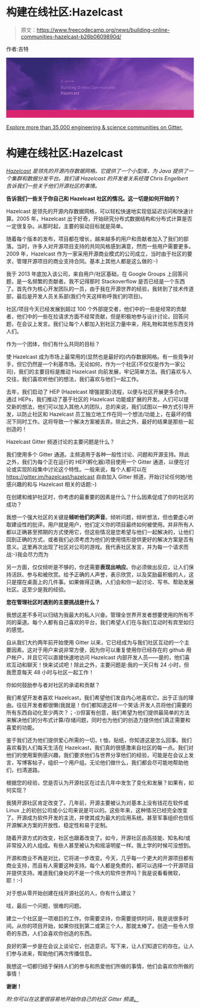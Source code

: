 # 构建在线社区:Hazelcast

> 原文：<https://www.freecodecamp.org/news/building-online-communities-hazelcast-b26b0609890d/>

作者:吉特

![e5TO8fh-EuCKxYGGtiQvO4MrPJfaLjuLLpum](img/5e9cb73ae7ea62a2900ed74c35b038ac.png)

[Explore more than 35,000 engineering & science communities on Gitter.](https://gitter.im/home/explore/tags/javascript,php,ruby)

# 构建在线社区:Hazelcast

[*Hazelcast*](http://hazelcast.org/) *是领先的开源内存数据网格。它提供了一个小型库，为 Java 提供了一个集群和数据分发平台。我们请 Hazelcast 的开发者关系经理 Chris Engelbert 告诉我们一些关于他们开源社区的事情。*

**告诉我们一些关于你自己和 Hazelcast 社区的情况。这一切是如何开始的？**

Hazelcast 是领先的开源内存数据网格，可以轻松快速地实现低延迟访问和快速计算。2005 年，Hazelcast 出于好奇，开始研究分布式数据结构和分布式计算是否一定很复杂。从那时起，主要的驱动目标就是简单。

随着每个版本的发布，项目都在增长，越来越多的用户和贡献者加入了我们的部落。当时，许多人对开源项目支持的共同风格感到满意，然而一些用户需要更多。2009 年，Hazelcast 作为一家采用开源商业模式的公司成立，当时由于社区的要求，管理开源项目的商业支持合同。基本上其他人都是这么做的:-)

我于 2013 年底加入该公司，来自用户/社区基础，在 Google Groups 上回答问题，是一名频繁的贡献者。我不记得那时 Stackoverflow 是否已经是一个东西了。首先作为核心开发团队的一员，由于我在开源世界的经验，我转到了技术传道部，最后是开发人员关系部(我们今天这样称呼我们的项目)。

社区/项目今天已经发展到超过 100 个外部提交者，他们中的一些是经常的贡献者，他们中的一些在拉请求方面不经常贡献，但是积极地参与设计讨论，回答问题，在会议上发言。我们让每个人都加入到社区力量中来，用礼物和其他东西支持人们。

作为一个团体，你们有什么共同的目标？

使 Hazelcast 成为市场上最常用的(显然也是最好的)内存数据网格。有一些竞争对手，但它仍然是一个利基市场。无论如何，作为一个社区(不仅仅是作为一家公司)，我们的主要目标是推动 Hazelcast 向前发展，牢记简单方法。我们喜欢与人交往，我们喜欢听他们的想法，我们喜欢与他们一起工作。

去年，我们启动了 HEP (Hazelcast 增强提案)流程，以便与社区开展更多合作。通过 HEPs，我们推动了基于社区的 Hazelcast 功能或扩展的开发。人们可以提交新的想法，他们可以加入其他人的团队，总的来说，我们试图以一种方式引导开发，以防止社区和 Hazelcast 员工独立地工作在同一个想法/功能上，在最坏的情况下同时工作。这将导致一个解决方案被丢弃。除此之外，最好的结果是那些一起创造的！

Hazelcast Gitter 频道讨论的主要问题是什么？

我们使用多个 Gitter 通道。主频道用于各种一般性讨论、问题和开源支持。除此之外，我们为每个正在运行的 HEP(孵化器)项目使用一个 Gitter 通道，以便在讨论或实现阶段集中讨论这个特性。一般来说，每个人都可以在 https://gitter.im/hazelcast/hazelcast 自由加入 Gitter 频道，开始讨论任何她/他感兴趣的和与 Hazelcast 相关的话题:-)

在创建和维护社区时，你考虑的最重要的因素是什么？什么因素促成了你的社区的成功？

我想一个强大社区的关键是**倾听他们的声音**。倾听问题，倾听想法，但也要虚心听取建设性的批评。用户就是用户，他们定义你的项目最终如何被使用。并非所有人都以正确甚至预期的方式使用它，但这些情况是您希望与他们一起解决的，让他们回到正确的方式，或者我们必须考虑为他们的使用情形提供更好的解决方案是否有意义。这里再次出现了社区对公司的游戏。我代表社区发言，并为每一个请求而战:-)我会尽力而为

另一方面，仅仅倾听是不够的，你还需要**表现出响应**。你必须做出反应，让人们保持活跃、参与和被欣赏。给予正确的人声誉，表示欣赏，以及奖励最积极的人，这只是摆在桌面上的几件事。如果做得正确，人们会和你一起讨论、写书、帮助发展社区。这至少是我的经验。

**您在管理社区时遇到的主要挑战是什么？**

我想这差不多可以归结为我最大的私人兴奋。管理全世界开发者想要使用的所有不同的渠道。每个人都有自己喜欢的平台，我们希望人们在与我们互动时有宾至如归的感觉。

自从我们大约两年前开始使用 Gitter 以来，它已经成为与我们社区互动的一个主要因素。这对于用户来说非常方便，因为你可以重复使用你已经存在的 github 用户帐户，并且它可以直接快速地访问 Hazelcast 内部开发人员——是的，他们喜欢互动和聊天！快来试试吧！除此之外，主要问题是:我的一天只有 24 小时，但我愿意每天 48 小时与社区一起工作！

你如何鼓励参与者对社区的承诺和贡献？

我们希望开发者喜欢 Hazelcast，我们希望他们发自内心地喜欢它。出于正当的理由。往往开发者都很懒(我就是！你们都知道这样一个笑话:开发人员将他们需要的所有东西自动化至少两次？；-))但富有创意，我们希望为他们提供最简单的方法来解决他们的分布式计算/存储问题，同时也为他们的创造力提供他们真正需要和喜爱的功能。

鉴于我们还为他们提供爱心所需的一切，t 恤，贴纸，你知道这是怎么回事。我们喜欢看到人们每天生活在 Hazelcast，我们真的很感激来自社区的每一点。我们对他们的使用案例感兴趣，我们要求他们与世界分享他们的经验，可能是在会议上发言，写博客帖子，组织一个用户组。无论他们做什么，我们都会尽可能地帮助他们，扫清道路。

根据您的经验，您是否认为开源社区在过去几年中发生了变化和发展？如果有，如何实现？

我猜开源社区肯定改变了。几年前，开源主要被认为对基本上没有钱花在软件或 Linux 上的初创公司或小公司来说是可以的。这些年来，这种情况已经完全改变了。开源成为软件开发的主流，并使其成为最大的应用系统。甚至军事组织也信任开源解决方案的开放性、稳定性和易于定制。

随着开源方式的改变，社区也跟着改变了。如今，开源社区由高技能、知名和/或非常投入的人组成。有些人甚至被认为和摇滚明星一样。我上学的时候可没想到。

开源和商业不再是对比，它将进一步改变。今天，几乎每一个更大的开源项目都有商业支持，而且有人需要这种支持。每个人都是免费的，都可以选择一个开源项目并提供支持。难道我们身处的不是一个伟大的软件世界吗？我是说看看微软，耶！:-)

对于想从零开始创建在线开源社区的人，你有什么建议？

哇，最后一个问题，很难的问题。

建立一个社区是一项艰巨的工作。你需要坚持，你需要提供时间，我是说很多时间。从你的项目开始，如果你找到第二或第三个人，那就太棒了。创造一些令人惊奇的东西，人们会喜欢你创造的东西。

良好的第一步是在会议上谈论它，创造意识。写下来，让人们知道它的存在。让人们参与进来，帮助他们再次传播信息。

我想这一切都归结于保持人们的参与和热爱他们所做的事情，他们会喜欢你所做的事情！

**谢谢！**

*附:你可以在这里很容易地开始你自己的社区 Gitter 频道[。](https://gitter.im/#createroom)*